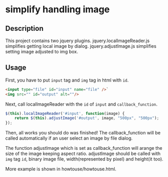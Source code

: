 # simplify handling image

## Description

This project contains two jquery plugins.
jquery.localImageReader.js simplifies getting local image by dialog.
jquery.adjustImage.js simplifies setting image adjusted to img box.


## Usage

First, you have to put `input` tag and `img` tag in html with `id`.
```html
<input type="file" id="input" name="file" />`
<img src="" id="output" alt=""/>
```

Next, call localImageReader with the `id` of `input` and `callback_function`.
```javascript
$(this).localImageReader('#input', function(image) {
	return $(this).adjustImage('#output', image, "500px", "500px");
});
```

Then, all works you should do was finished!
The callback_function will be called automatically if an user select an image by file dialog.

The function adjustImage which is set as callback_function will arange the size of the image keeping aspect ratio.
adjustImage should be called with `img` tag `id`, binary image file, width(represented by pixel) and height(it too).

More example is shown in howtouse/howtouse.html.

